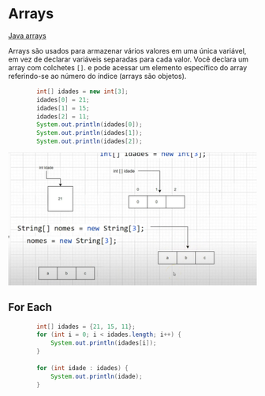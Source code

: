 # Arrays

[Java arrays](https://www.w3schools.com/java/java_arrays.asp)

Arrays são usados para armazenar vários valores em uma única variável, em vez de declarar variáveis separadas para cada valor. Você declara um array com colchetes `[]`. e pode acessar um elemento específico do array referindo-se ao número do índice (arrays são objetos).

```java
        int[] idades = new int[3];
        idades[0] = 21;
        idades[1] = 15;
        idades[2] = 11;
        System.out.println(idades[0]);
        System.out.println(idades[1]);
        System.out.println(idades[2]);

```

![alt text](image-1.png)

## For Each

```java
        int[] idades = {21, 15, 11};
        for (int i = 0; i < idades.length; i++) {
            System.out.println(idades[i]);
        }

        for (int idade : idades) {
            System.out.println(idade);
        }
```
